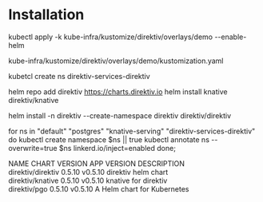 # Installation
kubectl apply -k kube-infra/kustomize/direktiv/overlays/demo --enable-helm

kube-infra/kustomize/direktiv/overlays/demo/kustomization.yaml

kubetcl create ns direktiv-services-direktiv

helm repo add direktiv https://charts.direktiv.io
helm install knative direktiv/knative

helm install -n direktiv --create-namespace direktiv direktiv/direktiv 

for ns in "default" "postgres" "knative-serving" "direktiv-services-direktiv"
do
  kubectl create namespace $ns || true
  kubectl annotate ns --overwrite=true $ns linkerd.io/inject=enabled
done;

NAME                    CHART VERSION   APP VERSION     DESCRIPTION                
direktiv/direktiv       0.5.10          v0.5.10         direktiv helm chart        
direktiv/knative        0.5.10          v0.5.10         knative for direktiv       
direktiv/pgo            0.5.10          v0.5.10         A Helm chart for Kubernetes
